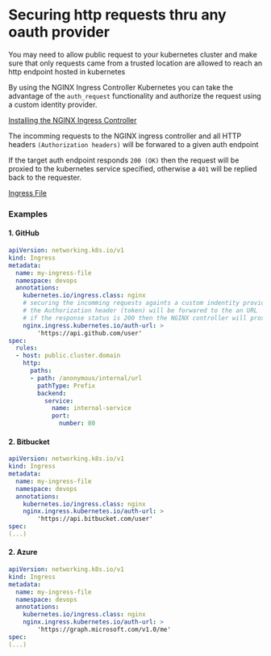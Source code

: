 # Securing http requests thru any oauth provider

You may need to allow public request to your kubernetes cluster and make sure that only requests came from a trusted location are allowed to reach an http endpoint hosted in kubernetes 

By using the NGINX Ingress Controller Kubernetes you can take the advantage of the `auth_request` functionality and authorize the request using a custom identity provider.

[Installing the NGINX Ingress Controller](https://kubernetes.github.io/ingress-nginx/)

The incomming requests to the NGINX ingress controller and all HTTP headers `(Authorization headers)` will be forwared to a given auth endpoint

If the target auth endpoint responds `200 (OK)` then the request will be proxied to the kubernetes service specified, otherwise a `401` will be replied back to the requester.

[Ingress File](oauth-validation-ingress.yml)


### Examples


#### 1. GitHub

```yaml
apiVersion: networking.k8s.io/v1
kind: Ingress
metadata:
  name: my-ingress-file
  namespace: devops
  annotations:
    kubernetes.io/ingress.class: nginx
    # securing the incomming requests againts a custom indentity provider
    # the Authorization header (token) will be forwared to the an URL
    # if the response status is 200 then the NGINX controller will proxy_pass the request
    nginx.ingress.kubernetes.io/auth-url: >
        'https://api.github.com/user'
spec:
  rules:
  - host: public.cluster.domain
    http:
      paths:
      - path: /anonymous/internal/url
        pathType: Prefix
        backend:
          service:
            name: internal-service
            port:
              number: 80
```

#### 2. Bitbucket

```yaml
apiVersion: networking.k8s.io/v1
kind: Ingress
metadata:
  name: my-ingress-file
  namespace: devops
  annotations:
    kubernetes.io/ingress.class: nginx
    nginx.ingress.kubernetes.io/auth-url: >
        'https://api.bitbucket.com/user'
spec:
(...)
```

#### 2. Azure

```yaml
apiVersion: networking.k8s.io/v1
kind: Ingress
metadata:
  name: my-ingress-file
  namespace: devops
  annotations:
    kubernetes.io/ingress.class: nginx
    nginx.ingress.kubernetes.io/auth-url: >
        'https://graph.microsoft.com/v1.0/me'
spec:
(...)
```